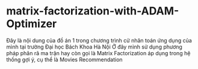 # matrix-factorization-with-ADAM-Optimizer
Đây là nội dung của đồ án 1 trong chương trình cử nhân toán ứng dụng của mình tại trường Đại học Bách Khoa Hà Nội
Ở đây mình sử dụng phương pháp phân rã ma trận hay còn gọi là Matrix Factorization áp dụng trong hệ thống gợi ý, cụ thể là Movies Recommendation
